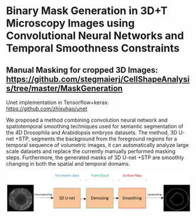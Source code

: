 # Binary Mask Generation in 3D+T Microscopy Images using Convolutional Neural Networks and Temporal Smoothness Constraints

## Manual Masking for cropped 3D Images: https://github.com/stegmaierj/CellShapeAnalysis/tree/master/MaskGeneration

Unet implementation in Tensorflow+keras: https://github.com/zhixuhao/unet

We proposed a method combining convolution neural network and spatiotemporal smoothing techniques used for semantic segmentation of the 4D Drosophila and Arabidopsis embryos datasets. The method, 3D U-net +STP, segments the background from the foreground regions for a temporal sequence of volumetric images, it can automatically analyze large scale datasets and replace the currently manually performed masking steps. Furthermore, the generated masks of 3D U-net +STP are smoothly changing in both the spatial and temporal domains.

![3D U-net + STP (spatiotemporal postprocessing)](https://github.com/yingc123/MasterThesis/blob/master/3dunet_smoothing.png)
